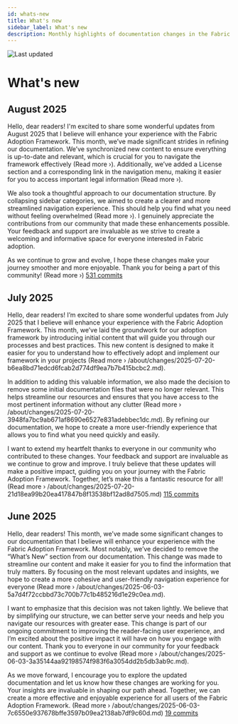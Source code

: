 ```yaml
---
id: whats-new
title: What's new
sidebar_label: What's new
description: Monthly highlights of documentation changes in the Fabric Adoption Framework.
---
```


![Last updated](https://img.shields.io/badge/last%20updated-"2025--08--08-brightgreen)

# What's new

## August 2025

Hello, dear readers! I'm excited to share some wonderful updates from August 2025 that I believe will enhance your experience with the Fabric Adoption Framework. This month, we’ve made significant strides in refining our documentation. We’ve synchronized new content to ensure everything is up-to-date and relevant, which is crucial for you to navigate the framework effectively (Read more ›). Additionally, we’ve added a License section and a corresponding link in the navigation menu, making it easier for you to access important legal information (Read more ›).

We also took a thoughtful approach to our documentation structure. By collapsing sidebar categories, we aimed to create a clearer and more streamlined navigation experience. This should help you find what you need without feeling overwhelmed (Read more ›). I genuinely appreciate the contributions from our community that made these enhancements possible. Your feedback and support are invaluable as we strive to create a welcoming and informative space for everyone interested in Fabric adoption.

As we continue to grow and evolve, I hope these changes make your journey smoother and more enjoyable. Thank you for being a part of this community! (Read more ›) [531 commits](https://github.com/TheTrustedAdvisor/FabricAdoptionFramework/commits/main?since=2025-08-01&until=2025-08-31)

## July 2025

Hello, dear readers! I’m excited to share some wonderful updates from July 2025 that I believe will enhance your experience with the Fabric Adoption Framework. This month, we’ve laid the groundwork for our adoption framework by introducing initial content that will guide you through our processes and best practices. This new content is designed to make it easier for you to understand how to effectively adopt and implement our framework in your projects (Read more › /about/changes/2025-07-20-b6ea8bd71edcd6fcab2d774df9ea7b7b415bcbc2.md).

In addition to adding this valuable information, we also made the decision to remove some initial documentation files that were no longer relevant. This helps streamline our resources and ensures that you have access to the most pertinent information without any clutter (Read more › /about/changes/2025-07-20-3948fa7bc9ab671af8690e6527e831adebbec1dc.md). By refining our documentation, we hope to create a more user-friendly experience that allows you to find what you need quickly and easily.

I want to extend my heartfelt thanks to everyone in our community who contributed to these changes. Your feedback and support are invaluable as we continue to grow and improve. I truly believe that these updates will make a positive impact, guiding you on your journey with the Fabric Adoption Framework. Together, let’s make this a fantastic resource for all! (Read more › /about/changes/2025-07-20-21d18ea99b20ea417847b8f13538bf12ad8d7505.md) [115 commits](https://github.com/TheTrustedAdvisor/FabricAdoptionFramework/commits/main?since=2025-07-01&until=2025-07-31)

## June 2025

Hello, dear readers! This month, we’ve made some significant changes to our documentation that I believe will enhance your experience with the Fabric Adoption Framework. Most notably, we’ve decided to remove the “What’s New” section from our documentation. This change was made to streamline our content and make it easier for you to find the information that truly matters. By focusing on the most relevant updates and insights, we hope to create a more cohesive and user-friendly navigation experience for everyone (Read more › /about/changes/2025-06-03-5a7d4f72ccbbd73c700b77c1b485216d1e29c0ea.md).

I want to emphasize that this decision was not taken lightly. We believe that by simplifying our structure, we can better serve your needs and help you navigate our resources with greater ease. This change is part of our ongoing commitment to improving the reader-facing user experience, and I’m excited about the positive impact it will have on how you engage with our content. Thank you to everyone in our community for your feedback and support as we continue to evolve (Read more › /about/changes/2025-06-03-3a35144aa92198574f983f6a3054dd2b5db3ab9c.md).

As we move forward, I encourage you to explore the updated documentation and let us know how these changes are working for you. Your insights are invaluable in shaping our path ahead. Together, we can create a more effective and enjoyable experience for all users of the Fabric Adoption Framework. (Read more › /about/changes/2025-06-03-7c6550e937678bffe3597b09ea2138ab7df9c60d.md) [19 commits](https://github.com/TheTrustedAdvisor/FabricAdoptionFramework/commits/main?since=2025-06-01&until=2025-06-30)
